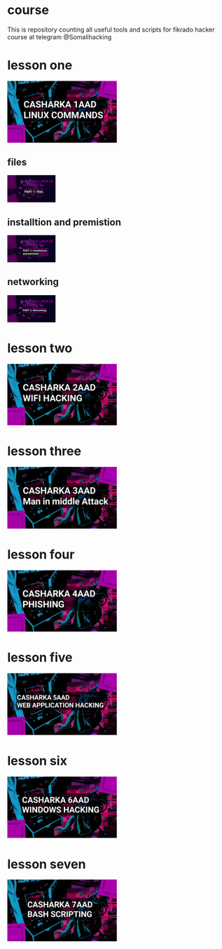 # course
This is repository counting all useful tools and scripts for fikrado hacker course at telegram @Somalihacking 
# lesson one 
 <img width="250px" src="https://raw.githubusercontent.com/fikrado-orgnasation/course/main/Img/L1.png?token=AQMY5YIK3VPVQ3KLWWQXM7LBXS64M" >

 ## files
 <img width="110px" src="https://raw.githubusercontent.com/fikrado-orgnasation/course/main/Img/1.1.jpg?token=AQMY5YN6SEV4T7ZMHZG5SULBXS7UG">

## installtion and premistion
<img width="110px" src="https://raw.githubusercontent.com/fikrado-orgnasation/course/main/Img/1.2.jpg?token=AQMY5YL6TKTBKTN5PBC3CCTBXS7US">

## networking 
<img width="110px" src="https://raw.githubusercontent.com/fikrado-orgnasation/course/main/Img/1.3.jpg?token=AQMY5YLXWUTD2AS6PIF5ADDBXS7UY">

# lesson two 
 <img width="250px" src="https://raw.githubusercontent.com/fikrado-orgnasation/course/main/Img/L2.jpg?token=AQMY5YMBO63URZE27ZEXB2TBXS7T4">

 # lesson three
 <img width="250px" src="https://raw.githubusercontent.com/fikrado-orgnasation/course/main/Img/L3.jpg?token=AQMY5YMZZZLXJVAFEM5HTG3BXS7EK">

 # lesson four
 <img width="250px" src="https://raw.githubusercontent.com/fikrado-orgnasation/course/main/Img/L4.jpg?token=AQMY5YP5GLOSQGO2LCEEPCTBXS6ZG">

 # lesson five
 <img width="250px" src="https://raw.githubusercontent.com/fikrado-orgnasation/course/main/Img/L5.jpg?token=AQMY5YIATNULDNRNGYN2XMTBXS7JA">

 # lesson six
 <img width="250px" src="https://raw.githubusercontent.com/fikrado-orgnasation/course/main/Img/L6.jpg?token=AQMY5YJ3LJWLRXA7IDSARNDBXS7IY">

# lesson seven
 <img width="250px" src="https://raw.githubusercontent.com/fikrado-orgnasation/course/main/Img/L7.jpg?token=AQMY5YOQO5QAIG6L7CODZBDBXS7IM">
